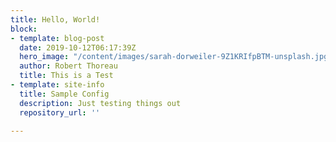 ```yaml
---
title: Hello, World!
block:
- template: blog-post
  date: 2019-10-12T06:17:39Z
  hero_image: "/content/images/sarah-dorweiler-9Z1KRIfpBTM-unsplash.jpg"
  author: Robert Thoreau
  title: This is a Test
- template: site-info
  title: Sample Config
  description: Just testing things out
  repository_url: ''

---
```

